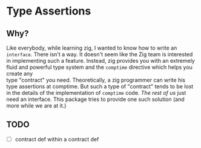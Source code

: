# Type Assertions

## Why?

Like everybody, while learning zig, I wanted to know how to write an `interface`.
There isn't a way. It doesn't seem like the Zig team is interested in implementing
 such a feature. Instead, zig provides you with an extremely fluid and powerful
 type system and the `comptime` directive which helps you create any  
 type "contract" you need. Theoretically, a zig programmer can write his type
 assertions at comptime. But such a type of "contract" tends to be lost in the
 details of the implementation of `comptime` code. _The rest of us_ just need
 an interface. This package tries to provide one such solution
 (and more while we are at it.)

## TODO

- [ ] contract def within a contract def
